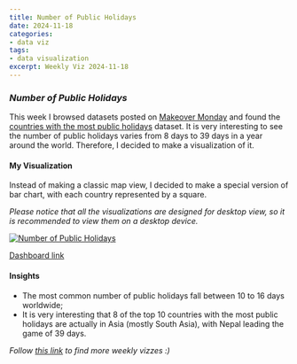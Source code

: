 ```yaml
---
title: Number of Public Holidays
date: 2024-11-18
categories:
- data viz
tags:
- data visualization
excerpt: Weekly Viz 2024-11-18
---
```


### *Number of Public Holidays*

This week I browsed datasets posted on [Makeover Monday](https://makeovermonday.co.uk/) and found the [countries with the most public holidays](https://worldpopulationreview.com/country-rankings/countries-with-the-most-holidays) dataset. It is very interesting to see the number of public holidays varies from 8 days to 39 days in a year around the world. Therefore, I decided to make a visualization of it.   

#### My Visualization

Instead of making a classic map view, I decided to make a special version of bar chart, with each country represented by a square.  

*Please notice that all the visualizations are designed for desktop view, so it is recommended to view them on a desktop device.*  

<div class='tableauPlaceholder' id='viz1731995599233' style='position: relative'>
  <noscript><a href='#'>
    <img alt='Number of Public Holidays ' src='https:&#47;&#47;public.tableau.com&#47;static&#47;images&#47;20&#47;20241118NumberofPublicHolidays&#47;NumberofPublicHolidays&#47;1_rss.png' style='border: none' />
  </a></noscript>
  <object class='tableauViz'  style='display:none;'>
    <param name='host_url' value='https%3A%2F%2Fpublic.tableau.com%2F' />
    <param name='embed_code_version' value='3' />
    <param name='site_root' value='' />
    <param name='name' value='20241118NumberofPublicHolidays&#47;NumberofPublicHolidays' />
    <param name='tabs' value='no' />
    <param name='toolbar' value='yes' />
    <param name='static_image' value='https:&#47;&#47;public.tableau.com&#47;static&#47;images&#47;20&#47;20241118NumberofPublicHolidays&#47;NumberofPublicHolidays&#47;1.png' />
    <param name='animate_transition' value='yes' />
    <param name='display_static_image' value='yes' />
    <param name='display_spinner' value='yes' />
    <param name='display_overlay' value='yes' />
    <param name='display_count' value='yes' />
    <param name='language' value='en-US' />
    <param name='filter' value='publish=yes' />
  </object></div>            
  <script type='text/javascript'>    
    var divElement = document.getElementById('viz1731995599233');    
    var vizElement = divElement.getElementsByTagName('object')[0];     
    if ( divElement.offsetWidth > 800 ) { vizElement.style.width='500px';vizElement.style.height='627px';} else if ( divElement.offsetWidth > 500 ) { vizElement.style.width='500px';vizElement.style.height='627px';} else { vizElement.style.width='100%';vizElement.style.height='727px';}     
    var scriptElement = document.createElement('script');            
    scriptElement.src = 'https://public.tableau.com/javascripts/api/viz_v1.js';     
    vizElement.parentNode.insertBefore(scriptElement, vizElement);          
  </script>

[Dashboard link](https://public.tableau.com/views/20241118NumberofPublicHolidays/NumberofPublicHolidays?:language=en-US&publish=yes&:sid=&:redirect=auth&:display_count=n&:origin=viz_share_link)
  
#### Insights
* The most common number of public holidays fall between 10 to 16 days worldwide;
* It is very interesting that 8 of the top 10 countries with the most public holidays are actually in Asia (mostly South Asia), with Nepal leading the game of 39 days.  
  
*Follow [this link](https://yudong-94.github.io/personal-website/project/WeeklyViz2024/) to find more weekly vizzes :)*
